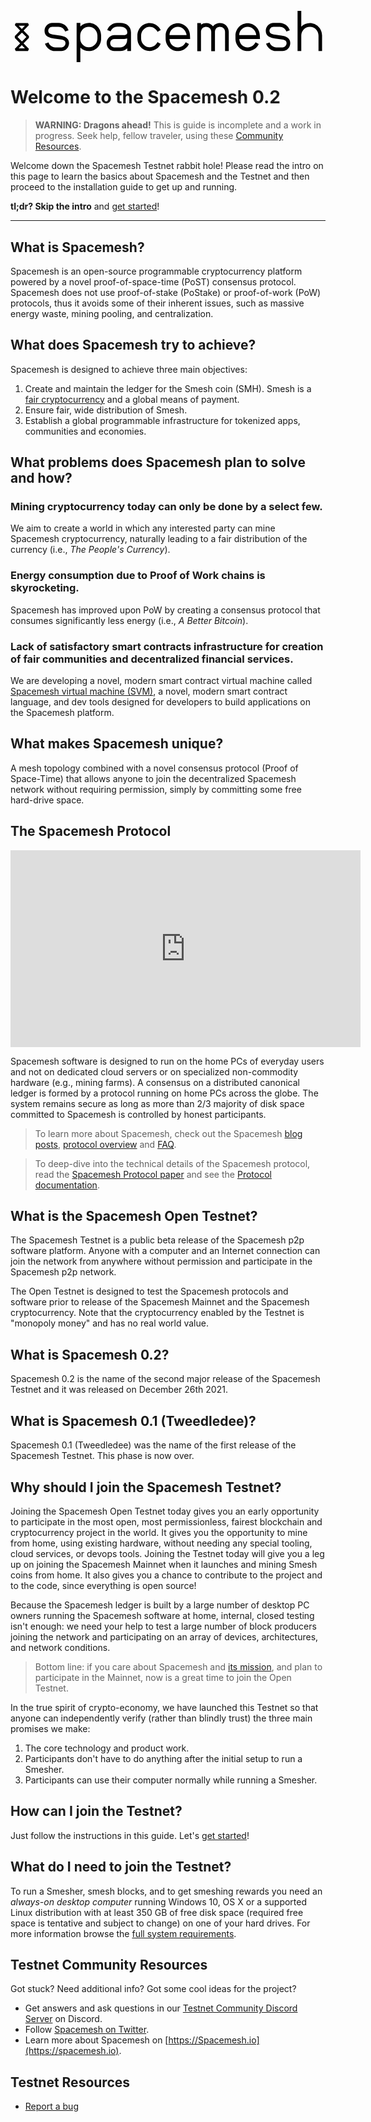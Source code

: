 <!-- svg will be skipped in common markdown parsers and won't break page -->
<svg class="main-logo" xmlns="http://www.w3.org/2000/svg" viewBox="0 0 212 35">
  <path d="M34.2 27.5H30c-3.1 0-5.8-2.1-6.8-5l2.4-.8c.6 1.9 2.4 3.3 4.5 3.3h4.2c1.5 0 2.7-1.3 2.7-2.9 0-1.8-1.8-2.3-3.8-2.5l-4-.6c-2.7-.4-6.3-1.2-6.3-5.1 0-3 2.3-5.4 5.2-5.4h4.2c3.2 0 5.8 2.1 6.8 5l-2.3.8c-.7-1.9-2.4-3.2-4.5-3.2h-4.2c-1.5 0-2.7 1.2-2.7 2.8 0 2 2.4 2.4 4.3 2.6l3.7.5c2.9.4 6 1.6 6 5.1 0 3-2.3 5.4-5.2 5.4zM61 19.1c0 4.7-3.7 8.4-8.2 8.4-2.2 0-4.2-.8-5.8-2.4v10.2h-2.5V8.5H47v2.4c1.5-1.5 3.6-2.4 5.8-2.4 4.5 0 8.2 3.8 8.2 8.5v2.1zM58.5 17c0-3.3-2.6-5.9-5.8-5.9-3.2 0-5.8 2.6-5.8 5.9v2c0 3.2 2.6 5.9 5.8 5.9s5.8-2.7 5.8-5.9v-2zm20.1 10.5v-1.8c-1.3 1.2-3 1.8-4.7 1.8h-4c-2.9 0-5.2-2.4-5.2-5.4 0-3 2.4-5.4 5.2-5.4h6c1.3 0 2.7-.2 2.7-1.8 0-2.8-2.4-3.9-4.7-3.9h-2c-2 0-3.8 1.3-4.5 3.2l-2.3-.8c1-3 3.8-4.9 6.8-4.9h2c3.8 0 7.2 2.1 7.2 6.4v12.5l-2.5.1zm-2.8-8.2h-6c-1.5 0-2.7 1.3-2.7 2.9 0 1.5 1.3 2.8 2.7 2.8h4c2.6 0 4.7-2.2 4.7-4.9v-1.2c-.8.3-1.7.4-2.7.4zm23.1-4.8c-.9-2-3-3.4-5.2-3.4-3.2 0-5.8 2.7-5.8 5.9v2c0 3.2 2.6 5.9 5.8 5.9 2.2 0 4.2-1.3 5.2-3.4l2.2 1.1c-1.3 2.9-4.3 4.8-7.5 4.8-4.5 0-8.2-3.8-8.2-8.4v-2c0-4.7 3.7-8.4 8.2-8.4 3.2 0 6.1 1.8 7.5 4.8l-2.2 1.1zm22 4.8H107c.1 3.2 2.7 5.7 5.7 5.7 2.2 0 4.2-1.3 5.2-3.4l2.2 1.1c-1.3 2.9-4.3 4.8-7.5 4.8-4.5 0-8.2-3.8-8.2-8.4v-2c0-4.7 3.7-8.4 8.2-8.4 4.5 0 8.2 3.8 8.2 8.4l.1 2.2zm-8.2-8.2c-3.1 0-5.6 2.5-5.7 5.6h11.5c-.3-3-2.8-5.6-5.8-5.6zm31.7 16.4v-13c0-2.1-1.6-3.4-3.6-3.4-1.8 0-3.2 1.5-3.2 3.4v13.1h-2.5V14.5c0-2.1-1.6-3.4-3.6-3.4-1.8 0-3.3 1.5-3.3 3.4v13.1h-2.5v-19h2.5v1.1c1.1-.8 2.2-1.1 3.6-1.1 1.7 0 3.4.8 4.5 2.2 1.2-1.6 2.9-2.2 4.8-2.2 3.2 0 5.8 2.6 5.8 5.9v13h-2.5zm23.5-8.2H154c.1 3.2 2.7 5.7 5.7 5.7 2.2 0 4.2-1.3 5.2-3.4l2.2 1.1c-1.3 2.9-4.3 4.8-7.5 4.8-4.5 0-8.2-3.8-8.2-8.4v-2c0-4.7 3.7-8.4 8.2-8.4 4.5 0 8.2 3.8 8.2 8.4l.1 2.2c-.1 0 0 0 0 0zm-8.3-8.2c-3.1 0-5.6 2.5-5.7 5.6h11.5c-.2-3-2.7-5.6-5.8-5.6zM183 27.5h-4.2c-3.1 0-5.8-2.1-6.8-5l2.4-.8c.6 1.9 2.4 3.3 4.5 3.3h4.2c1.5 0 2.7-1.3 2.7-2.9 0-1.8-1.8-2.3-3.8-2.5l-3.9-.6c-2.7-.4-6.3-1.2-6.3-5.1 0-3 2.3-5.4 5.2-5.4h4.2c3.1 0 5.8 2.1 6.8 5l-2.3.8c-.7-1.9-2.4-3.2-4.5-3.2H177c-1.5 0-2.7 1.2-2.7 2.8 0 2 2.4 2.4 4.3 2.6l3.7.5c2.9.4 6 1.6 6 5 0 3.1-2.3 5.5-5.3 5.5zm24.3 0V17c0-3.3-2.6-5.9-5.8-5.9-3.1 0-5.8 2.6-5.8 5.9v10.5h-2.5V.4h2.5V11c1.5-1.5 3.6-2.4 5.8-2.4 4.5 0 8.2 3.8 8.2 8.4v10.5h-2.4zm-195.5-.1H3.5L2.9 26l3.6-3.7-3.6-3.7v-1.2l3.6-3.7L2.9 10l.6-1.4h8.3l.6 1.4-3.6 3.7 3.6 3.7v1.2l-3.6 3.7 3.6 3.7-.6 1.4zm-6.3-1.7h4.2l-2.1-2.2-2.1 2.2zM4.7 18l3 3 3-3-3-3-3 3zm.8-7.6l2.1 2.2 2.1-2.2H5.5z"/>
</svg>

# Welcome to the Spacemesh 0.2

> **WARNING: Dragons ahead!** This is guide is incomplete and a work in progress. Seek help, fellow traveler, using these [Community Resources](#testnet-community-resources).

Welcome down the Spacemesh Testnet rabbit hole! Please read the intro on this page to learn the basics about Spacemesh and the Testnet and then proceed to the installation guide to get up and running.

**tl;dr? Skip the intro** and [get started](guide/install.md)!

---

## What is Spacemesh?
Spacemesh is an open-source programmable cryptocurrency platform powered by a novel proof-of-space-time (PoST) consensus protocol. Spacemesh does not use proof-of-stake (PoStake) or proof-of-work (PoW) protocols, thus it avoids some of their inherent issues, such as massive energy waste, mining pooling, and centralization.

## What does Spacemesh try to achieve?
Spacemesh is designed to achieve three main objectives:
1. Create and maintain the ledger for the Smesh coin (SMH). Smesh is a [fair cryptocurrency](https://spacemesh.io/faq/#lowbarriertoentry) and a global means of payment.
2. Ensure fair, wide distribution of Smesh.
3. Establish a global programmable infrastructure for tokenized apps, communities and economies.

## What problems does Spacemesh plan to solve and how?

### Mining cryptocurrency today can only be done by a select few.
We aim to create a world in which any interested party can mine Spacemesh cryptocurrency, naturally leading to a fair distribution of the currency (i.e., _The People's Currency_).

### Energy consumption due to Proof of Work chains is skyrocketing.
Spacemesh has improved upon PoW by creating a consensus protocol that consumes significantly less energy (i.e., _A Better Bitcoin_).

### Lack of satisfactory smart contracts infrastructure for creation of fair communities and decentralized financial services.
We are developing a novel, modern smart contract virtual machine called [Spacemesh virtual machine (SVM)](https://github.com/spacemeshos/svm), a novel, modern smart contract language, and dev tools designed for developers to build applications on the Spacemesh platform.

## What makes Spacemesh unique?
A mesh topology combined with a novel consensus protocol (Proof of Space-Time) that allows anyone to join the decentralized Spacemesh network without requiring permission, simply by committing some free hard-drive space.

## The Spacemesh Protocol
<div width="100%" align="center">
<iframe width="560" height="315" src="https://www.youtube-nocookie.com/embed/videoseries?list=PL5BszCNLCnMP49lAl2OWX3L8GK50ngq0Y" frameborder="0" allow="accelerometer; autoplay; encrypted-media; gyroscope; picture-in-picture" allowfullscreen></iframe>
</div>

Spacemesh software is designed to run on the home PCs of everyday users and not on dedicated cloud servers or on specialized non-commodity hardware (e.g., mining farms). A consensus on a distributed canonical ledger is formed by a protocol running on home PCs across the globe. The system remains secure as long as more than 2/3 majority of disk space committed to Spacemesh is controlled by honest participants.

> To learn more about Spacemesh, check out the Spacemesh [blog posts](https://spacemesh.io/posts/), [protocol overview](https://spacemesh.io/overview/) and [FAQ](https://spacemesh.io/faq/).

> To deep-dive into the technical details of the Spacemesh protocol, read the [Spacemesh Protocol paper](https://spacemesh.io/spacemesh-protocol-v1-0) and see the [Protocol documentation](https://github.com/spacemeshos/protocol).

## What is the Spacemesh Open Testnet?
The Spacemesh Testnet is a public beta release of the Spacemesh p2p software platform. Anyone with a computer and an Internet connection can join the network from anywhere without permission and participate in the Spacemesh p2p network.

The Open Testnet is designed to test the Spacemesh protocols and software prior to release of the Spacemesh Mainnet and the Spacemesh cryptocurrency. Note that the cryptocurrency enabled by the Testnet is "monopoly money" and has no real world value.

## What is Spacemesh 0.2?
Spacemesh 0.2 is the name of the second major release of the Spacemesh Testnet and it was released on December 26th 2021.

## What is Spacemesh 0.1 (Tweedledee)?
Spacemesh 0.1 (Tweedledee) was the name of the first release of the Spacemesh Testnet. This phase is now over.

## Why should I join the Spacemesh Testnet?
Joining the Spacemesh Open Testnet today gives you an early opportunity to participate in the most open, most permissionless, fairest blockchain and cryptocurrency project in the world. It gives you the opportunity to mine from home, using existing hardware, without needing any special tooling, cloud services, or devops tools. Joining the Testnet today will give you a leg up on joining the Spacemesh Mainnet when it launches and mining Smesh coins from home. It also gives you a chance to contribute to the project and to the code, since everything is open source!

Because the Spacemesh ledger is built by a large number of desktop PC owners running the Spacemesh software at home, internal, closed testing isn't enough: we need your help to test a large number of block producers joining the network and participating on an array of devices, architectures, and network conditions.

> Bottom line: if you care about Spacemesh and [its mission](https://spacemesh.io/vision/), and plan to participate in the Mainnet, now is a great time to join the Open Testnet.

In the true spirit of crypto-economy, we have launched this Testnet so that anyone can independently verify (rather than blindly trust) the three main promises we make:
1. The core technology and product work.
2. Participants don't have to do anything after the initial setup to run a Smesher.
3. Participants can use their computer normally while running a Smesher.

## How can I join the Testnet?
Just follow the instructions in this guide. Let's [get started](guide/install.md)!

## What do I need to join the Testnet?
To run a Smesher, smesh blocks, and to get smeshing rewards you need an _always-on desktop computer_ running Windows 10, OS X or a supported Linux distribution with at least 350 GB of free disk space (required free space is tentative and subject to change) on one of your hard drives. For more information browse the [full system requirements](requirements.md).

## Testnet Community Resources
Got stuck? Need additional info? Got some cool ideas for the project?
- Get answers and ask questions in our [Testnet Community Discord Server](https://chat.spacemesh.io) on Discord.
- Follow [Spacemesh on Twitter](https://twitter.com/teamspacemesh).
- Learn more about Spacemesh on [https://Spacemesh.io](https://spacemesh.io).

## Testnet Resources
- [Report a bug](issues.md)
